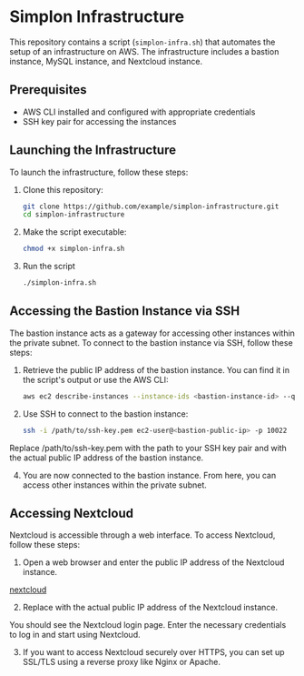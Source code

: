 # Simplon Infrastructure

This repository contains a script (`simplon-infra.sh`) that automates the setup of an infrastructure on AWS. The infrastructure includes a bastion instance, MySQL instance, and Nextcloud instance.

## Prerequisites

- AWS CLI installed and configured with appropriate credentials
- SSH key pair for accessing the instances

## Launching the Infrastructure

To launch the infrastructure, follow these steps:

1. Clone this repository:

   ```bash
   git clone https://github.com/example/simplon-infrastructure.git
   cd simplon-infrastructure

2. Make the script executable:
   ```bash
   chmod +x simplon-infra.sh


3. Run the script
   ```bash
   ./simplon-infra.sh


## Accessing the Bastion Instance via SSH

The bastion instance acts as a gateway for accessing other instances within the private subnet. To connect to the bastion instance via SSH, follow these steps:

1. Retrieve the public IP address of the bastion instance. You can find it in the script's output or use the AWS CLI:
   ```bash
   aws ec2 describe-instances --instance-ids <bastion-instance-id> --query 'Reservations[0].Instances[0].PublicIpAddress' --output text


3. Use SSH to connect to the bastion instance:
   ```bash
   ssh -i /path/to/ssh-key.pem ec2-user@<bastion-public-ip> -p 10022

Replace /path/to/ssh-key.pem with the path to your SSH key pair and <bastion-public-ip> with the actual public IP address of the bastion instance.

4. You are now connected to the bastion instance. From here, you can access other instances within the private subnet.

## Accessing Nextcloud

Nextcloud is accessible through a web interface. To access Nextcloud, follow these steps:

1. Open a web browser and enter the public IP address of the Nextcloud instance.

[nextcloud](http://<nextcloud-public-ip>)

2. Replace <nextcloud-public-ip> with the actual public IP address of the Nextcloud instance.

You should see the Nextcloud login page. Enter the necessary credentials to log in and start using Nextcloud.

3. If you want to access Nextcloud securely over HTTPS, you can set up SSL/TLS using a reverse proxy like Nginx or Apache.
